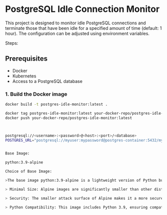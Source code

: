 # PostgreSQL Idle Connection Monitor

This project is designed to monitor idle PostgreSQL connections and terminate those that have been idle for a specified amount of time (default: 1 hour). The configuration can be adjusted using environment variables.



Steps:

## Prerequisites

- Docker
- Kubernetes
- Access to a PostgreSQL database


### 1. Build the Docker image

```bash
docker build -t postgres-idle-monitor:latest .

docker tag postgres-idle-monitor:latest your-docker-repo/postgres-idle-monitor:latest
docker push your-docker-repo/postgres-idle-monitor:latest



postgresql://<username>:<password>@<host>:<port>/<database>
POSTGRES_URL="postgresql://myuser:mypassword@postgres-container:5432/mydatabase"


Base Image:

python:3.9-alpine

Choice of Base Image:

>The base image python:3.9-alpine is a lightweight version of Python built on Alpine Linux. This choice is intentional for the following reasons:

> Minimal Size: Alpine images are significantly smaller than other distributions, which reduces the overall image size and speeds up downloads and deployments.

> Security: The smaller attack surface of Alpine makes it a more secure choice for deploying applications.

> Python Compatibility: This image includes Python 3.9, ensuring compatibility with the latest features and libraries.





